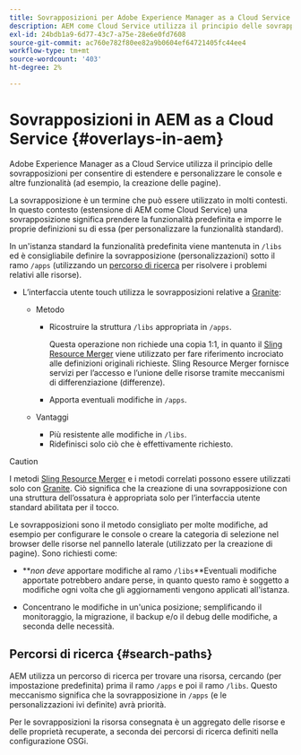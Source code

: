 ```yaml
---
title: Sovrapposizioni per Adobe Experience Manager as a Cloud Service
description: AEM come Cloud Service utilizza il principio delle sovrapposizioni per estendere e personalizzare le console e altre funzionalità
exl-id: 24bdb1a9-6d77-43c7-a75e-28e6e0fd7608
source-git-commit: ac760e782f80ee82a9b0604ef64721405fc44ee4
workflow-type: tm+mt
source-wordcount: '403'
ht-degree: 2%

---
```


# Sovrapposizioni in AEM as a Cloud Service {#overlays-in-aem}

Adobe Experience Manager as a Cloud Service utilizza il principio delle sovrapposizioni per consentire di estendere e personalizzare le console e altre funzionalità (ad esempio, la creazione delle pagine).

La sovrapposizione è un termine che può essere utilizzato in molti contesti. In questo contesto (estensione di AEM come Cloud Service) una sovrapposizione significa prendere la funzionalità predefinita e imporre le proprie definizioni su di essa (per personalizzare la funzionalità standard).

In un&#39;istanza standard la funzionalità predefinita viene mantenuta in `/libs` ed è consigliabile definire la sovrapposizione (personalizzazioni) sotto il ramo `/apps` (utilizzando un [percorso di ricerca](#search-paths) per risolvere i problemi relativi alle risorse).

* L’interfaccia utente touch utilizza le sovrapposizioni relative a [Granite](https://helpx.adobe.com/experience-manager/6-5/sites/developing/using/reference-materials/granite-ui/api/index.html):

   * Metodo

      * Ricostruire la struttura `/libs` appropriata in `/apps`.

         Questa operazione non richiede una copia 1:1, in quanto il [Sling Resource Merger](/help/implementing/developing/introduction/sling-resource-merger.md) viene utilizzato per fare riferimento incrociato alle definizioni originali richieste. Sling Resource Merger fornisce servizi per l’accesso e l’unione delle risorse tramite meccanismi di differenziazione (differenze).

      * Apporta eventuali modifiche in `/apps`.
   * Vantaggi

      * Più resistente alle modifiche in `/libs`.
      * Ridefinisci solo ciò che è effettivamente richiesto.


>[!CAUTION]
>
>I metodi [Sling Resource Merger](/help/implementing/developing/introduction/sling-resource-merger.md) e i metodi correlati possono essere utilizzati solo con [Granite](https://www.adobe.io/experience-manager/reference-materials/6-5/granite-ui/api/jcr_root/libs/granite/ui/index.html). Ciò significa che la creazione di una sovrapposizione con una struttura dell’ossatura è appropriata solo per l’interfaccia utente standard abilitata per il tocco.

Le sovrapposizioni sono il metodo consigliato per molte modifiche, ad esempio per configurare le console o creare la categoria di selezione nel browser delle risorse nel pannello laterale (utilizzato per la creazione di pagine). Sono richiesti come:

* ***non deve* apportare modifiche al ramo `/libs`**Eventuali modifiche apportate potrebbero andare perse, in quanto questo ramo è soggetto a modifiche ogni volta che gli aggiornamenti vengono applicati all&#39;istanza.

* Concentrano le modifiche in un&#39;unica posizione; semplificando il monitoraggio, la migrazione, il backup e/o il debug delle modifiche, a seconda delle necessità.

## Percorsi di ricerca {#search-paths}

AEM utilizza un percorso di ricerca per trovare una risorsa, cercando (per impostazione predefinita) prima il ramo `/apps` e poi il ramo `/libs`. Questo meccanismo significa che la sovrapposizione in `/apps` (e le personalizzazioni ivi definite) avrà priorità.

Per le sovrapposizioni la risorsa consegnata è un aggregato delle risorse e delle proprietà recuperate, a seconda dei percorsi di ricerca definiti nella configurazione OSGi.
